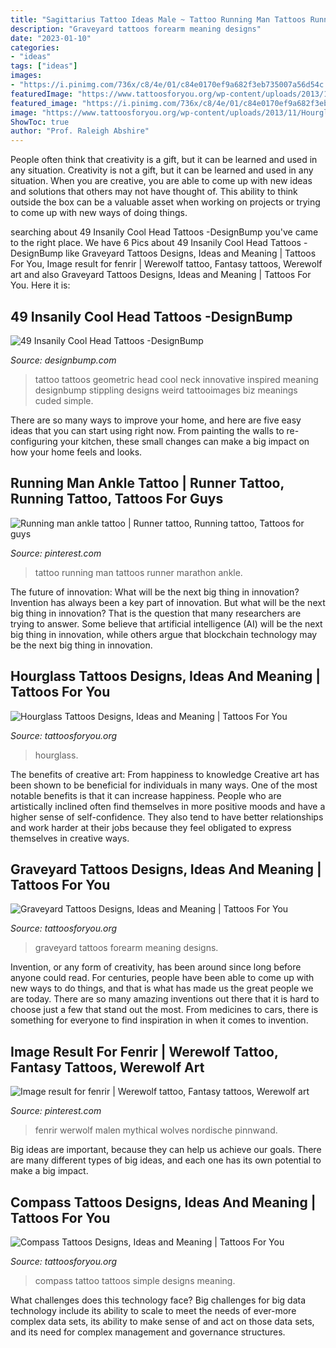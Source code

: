 ```yaml
---
title: "Sagittarius Tattoo Ideas Male ~ Tattoo Running Man Tattoos Runner Marathon Ankle"
description: "Graveyard tattoos forearm meaning designs"
date: "2023-01-10"
categories:
- "ideas"
tags: ["ideas"]
images:
- "https://i.pinimg.com/736x/c8/4e/01/c84e0170ef9a682f3eb735007a56d54c.jpg"
featuredImage: "https://www.tattoosforyou.org/wp-content/uploads/2013/11/Hourglass-Half-Sleeve-Tattoo.jpg"
featured_image: "https://i.pinimg.com/736x/c8/4e/01/c84e0170ef9a682f3eb735007a56d54c.jpg"
image: "https://www.tattoosforyou.org/wp-content/uploads/2013/11/Hourglass-Half-Sleeve-Tattoo.jpg"
ShowToc: true
author: "Prof. Raleigh Abshire"
---
```



People often think that creativity is a gift, but it can be learned and used in any situation.
Creativity is not a gift, but it can be learned and used in any situation. When you are creative, you are able to come up with new ideas and solutions that others may not have thought of. This ability to think outside the box can be a valuable asset when working on projects or trying to come up with new ways of doing things.

	

		
searching about 49 Insanily Cool Head Tattoos -DesignBump you've came to the right place. We have 6 Pics about 49 Insanily Cool Head Tattoos -DesignBump like Graveyard Tattoos Designs, Ideas and Meaning | Tattoos For You, Image result for fenrir | Werewolf tattoo, Fantasy tattoos, Werewolf art and also Graveyard Tattoos Designs, Ideas and Meaning | Tattoos For You. Here it is:
		
    
## 49 Insanily Cool Head Tattoos -DesignBump

<img loading=lazy src="http://cdn.designbump.com/wp-content/uploads/2015/10/23-tattoo-on-the-head.jpg" onerror="this.onerror=null;this.src='https://tse1.mm.bing.net/th?id=OIP.fQRTNW2hjEOOLBCw5vYfuwHaJ4&amp;pid=15.1';" alt="49 Insanily Cool Head Tattoos -DesignBump">

_Source: designbump.com_

>tattoo tattoos geometric head cool neck innovative inspired meaning designbump stippling designs weird tattooimages biz meanings cuded simple. 

	

There are so many ways to improve your home, and here are five easy ideas that you can start using right now. From painting the walls to re-configuring your kitchen, these small changes can make a big impact on how your home feels and looks.

    
## Running Man Ankle Tattoo | Runner Tattoo, Running Tattoo, Tattoos For Guys

<img loading=lazy src="https://i.pinimg.com/736x/e8/ed/ee/e8edee5987ce16b0aa58a0f5b9351969--running-man-marathon-tattoo.jpg" onerror="this.onerror=null;this.src='https://tse4.mm.bing.net/th?id=OIP.b-aAyLZVO9rPsPkzu-0_jQHaJ6&amp;pid=15.1';" alt="Running man ankle tattoo | Runner tattoo, Running tattoo, Tattoos for guys">

_Source: pinterest.com_

>tattoo running man tattoos runner marathon ankle. 

	

The future of innovation: What will be the next big thing in innovation?
Invention has always been a key part of innovation. But what will be the next big thing in innovation? That is the question that many researchers are trying to answer. Some believe that artificial intelligence (AI) will be the next big thing in innovation, while others argue that blockchain technology may be the next big thing in innovation.

    
## Hourglass Tattoos Designs, Ideas And Meaning | Tattoos For You

<img loading=lazy src="https://www.tattoosforyou.org/wp-content/uploads/2013/11/Hourglass-Half-Sleeve-Tattoo.jpg" onerror="this.onerror=null;this.src='https://tse3.mm.bing.net/th?id=OIP.rNiZrGk0q0IAxtqtq_Vu_gHaLH&amp;pid=15.1';" alt="Hourglass Tattoos Designs, Ideas and Meaning | Tattoos For You">

_Source: tattoosforyou.org_

>hourglass. 

	

The benefits of creative art: From happiness to knowledge
Creative art has been shown to be beneficial for individuals in many ways. One of the most notable benefits is that it can increase happiness. People who are artistically inclined often find themselves in more positive moods and have a higher sense of self-confidence. They also tend to have better relationships and work harder at their jobs because they feel obligated to express themselves in creative ways.

    
## Graveyard Tattoos Designs, Ideas And Meaning | Tattoos For You

<img loading=lazy src="https://www.tattoosforyou.org/wp-content/uploads/2016/07/Graveyard-Tattoos-Forearm.jpg" onerror="this.onerror=null;this.src='https://tse4.mm.bing.net/th?id=OIP.4oZIGddDgsyVcpLCevA0DwHaJ6&amp;pid=15.1';" alt="Graveyard Tattoos Designs, Ideas and Meaning | Tattoos For You">

_Source: tattoosforyou.org_

>graveyard tattoos forearm meaning designs. 

	

Invention, or any form of creativity, has been around since long before anyone could read. For centuries, people have been able to come up with new ways to do things, and that is what has made us the great people we are today. There are so many amazing inventions out there that it is hard to choose just a few that stand out the most. From medicines to cars, there is something for everyone to find inspiration in when it comes to invention.

    
## Image Result For Fenrir | Werewolf Tattoo, Fantasy Tattoos, Werewolf Art

<img loading=lazy src="https://i.pinimg.com/736x/c8/4e/01/c84e0170ef9a682f3eb735007a56d54c.jpg" onerror="this.onerror=null;this.src='https://tse1.mm.bing.net/th?id=OIP.cfSuxE6bo-xLudUk5A374AHaJ3&amp;pid=15.1';" alt="Image result for fenrir | Werewolf tattoo, Fantasy tattoos, Werewolf art">

_Source: pinterest.com_

>fenrir werwolf malen mythical wolves nordische pinnwand. 

	

Big ideas are important, because they can help us achieve our goals. There are many different types of big ideas, and each one has its own potential to make a big impact. 

    
## Compass Tattoos Designs, Ideas And Meaning | Tattoos For You

<img loading=lazy src="http://www.tattoosforyou.org/wp-content/uploads/2013/09/Simple-Compass-Tattoo.jpg" onerror="this.onerror=null;this.src='https://tse4.mm.bing.net/th?id=OIP.vDAy3kPqg5R9syk5hIMLSgHaJ6&amp;pid=15.1';" alt="Compass Tattoos Designs, Ideas and Meaning | Tattoos For You">

_Source: tattoosforyou.org_

>compass tattoo tattoos simple designs meaning. 

	

What challenges does this technology face?
Big challenges for big data technology include its ability to scale to meet the needs of ever-more complex data sets, its ability to make sense of and act on those data sets, and its need for complex management and governance structures.

